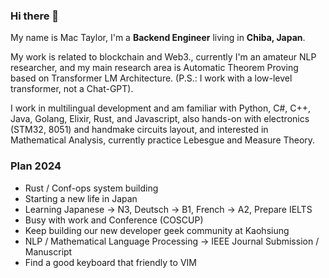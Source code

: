 ### Hi there 🖖

My name is Mac Taylor, I'm a **Backend Engineer** living in **Chiba, Japan**.

My work is related to blockchain and Web3., currently I'm an amateur NLP researcher, and my main research area is Automatic Theorem Proving based on Transformer LM Architecture. (P.S.: I work with a low-level transformer, not a Chat-GPT).

I work in multilingual development and am familiar with Python, C#, C++, Java, Golang, Elixir, Rust, and Javascript, also hands-on with electronics (STM32, 8051) and handmake circuits layout, and interested in Mathematical Analysis, currently practice Lebesgue and Measure Theory.

### Plan 2024

 - Rust / Conf-ops system building
 - Starting a new life in Japan
 - Learning Japanese -> N3, Deutsch -> B1, French -> A2, Prepare IELTS
 - Busy with work and Conference (COSCUP)
 - Keep building our new developer geek community at Kaohsiung
 - NLP / Mathematical Language Processing -> IEEE Journal Submission / Manuscript
 - Find a good keyboard that friendly to VIM
